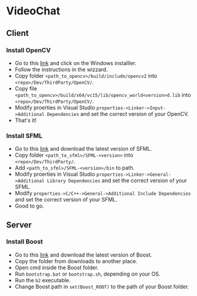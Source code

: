 # VideoChat
## Client

### Install OpenCV
* Go to this [link](https://opencv.org/releases/) and click on the Windows installler.
* Follow the instructions in the wizzard.
* Copy folder `<path_to_opencv>/build/include/opencv2` into `<repo>/Dev/ThirdParty/OpenCV/`.
* Copy file `<path_to_opencv>/build/x64/vc15/lib/opencv_world<version>d.lib` into `<repo>/Dev/ThirdParty/OpenCV/`.
* Modify proerties in Visual Studio `properties->Linker->Input->Additional Dependencies` and set the correct version of your OpenCV.
* That's it!

### Install SFML
* Go to this [link](https://www.sfml-dev.org/download.php) and download the latest version of SFML.
* Copy folder `<path_to_sfml>/SFML-<version>` into `<repo>/Dev/ThirdParty/`.
* Add `<path_to_sfml>/SFML-<version>/bin` to path.
* Modify proerties in Visual Studio `properties->Linker->General->Additional Library Dependencies` and set the correct version of your SFML.
* Modify `properties->C/C++->General->Additional Include Dependencies` and set the correct version of your SFML.
* Good to go.

## Server
### Install Boost
* Go to this [link](https://www.boost.org/users/download/) and download the latest version of Boost.
* Copy the folder from downloads to another place.
* Open cmd inside the Boost folder.
* Run `bootstrap.bat` or `bootstrap.sh`, depending on your OS.
* Run the `b2` executable.
* Change Boost path in `set(Boost_ROOT)` to the path of your Boost folder.